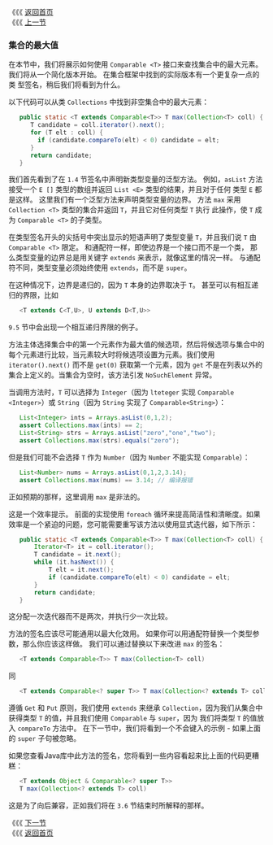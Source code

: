 《《《 [返回首页](../README.md)       <br/>
《《《 [上一节](01_Comparable.md)

### 集合的最大值 

在本节中，我们将展示如何使用 `Comparable <T>` 接口来查找集合中的最大元素。我们将从一个简化版本开始。 在集合框架中找到的实际版本有一个更复杂一点的类
型签名，稍后我们将看到为什么。

以下代码可以从类 `Collections` 中找到非空集合中的最大元素：

```java
   public static <T extends Comparable<T>> T max(Collection<T> coll) {
      T candidate = coll.iterator().next();
      for (T elt : coll) {
        if (candidate.compareTo(elt) < 0) candidate = elt;
      }
      return candidate;
   }
```

我们首先看到了在 `1.4` 节签名中声明新类型变量的泛型方法。 例如，`asList` 方法接受一个 `E []` 类型的数组并返回 `List <E>` 类型的结果，并且对于任何
类型 `E` 都是这样。 这里我们有一个泛型方法来声明类型变量的边界。 方法 `max` 采用 `Collection <T>` 类型的集合并返回 `T`，并且它对任何类型 `T` 执行
此操作，使 `T` 成为 `Comparable <T>` 的子类型。

在类型签名开头的尖括号中突出显示的短语声明了类型变量 `T`，并且我们说 `T` 由 `Comparable <T>` 限定。 和通配符一样，即使边界是一个接口而不是一个类，
那么类型变量的边界总是用关键字 `extends` 来表示，就像这里的情况一样。 与通配符不同，类型变量必须始终使用 `extends`，而不是 `super`。

在这种情况下，边界是递归的，因为 `T` 本身的边界取决于 `T`。 甚至可以有相互递归的界限，比如

```java
   <T extends C<T,U>, U extends D<T,U>>
```

`9.5` 节中会出现一个相互递归界限的例子。

方法主体选择集合中的第一个元素作为最大值的候选项，然后将候选项与集合中的每个元素进行比较，当元素较大时将候选项设置为元素。我们使用 
`iterator().next()` 而不是 `get(0)` 获取第一个元素，因为 `get` 不是在列表以外的集合上定义的。当集合为空时，该方法引发 `NoSuchElement` 异常。

当调用方法时，`T` 可以选择为 `Integer`（因为 `lteteger` 实现 `Comparable <Integer>`）或 `String`（因为 `String` 实现了 
`Comparable<String>`）：

```java
   List<Integer> ints = Arrays.asList(0,1,2);
   assert Collections.max(ints) == 2;
   List<String> strs = Arrays.asList("zero","one","two");
   assert Collections.max(strs).equals("zero");
```

但是我们可能不会选择 `T` 作为 `Number`（因为 `Number` 不能实现 `Comparable`）：

```java
   List<Number> nums = Arrays.asList(0,1,2,3.14);
   assert Collections.max(nums) == 3.14; // 编译报错
```

正如预期的那样，这里调用 `max` 是非法的。

这是一个效率提示。 前面的实现使用 `foreach` 循环来提高简洁性和清晰度。如果效率是一个紧迫的问题，您可能需要重写该方法以使用显式迭代器，如下所示：

```java
   public static <T extends Comparable<T>> T max(Collection<T> coll) {
       Iterator<T> it = coll.iterator();
       T candidate = it.next();
       while (it.hasNext()) {
           T elt = it.next();
           if (candidate.compareTo(elt) < 0) candidate = elt;
       }
       return candidate;
   }
```

这分配一次迭代器而不是两次，并执行少一次比较。

方法的签名应该尽可能通用以最大化效用。 如果你可以用通配符替换一个类型参数，那么你应该这样做。 我们可以通过替换以下来改进 `max` 的签名：

```java
   <T extends Comparable<T>> T max(Collection<T> coll)
```

同

```java
   <T extends Comparable<? super T>> T max(Collection<? extends T> coll)
```

遵循 `Get` 和 `Put` 原则，我们使用 `extends` 来继承 `Collection`，因为我们从集合中获得类型 `T` 的值，并且我们使用 `Comparable` 与 `super`，因为
我们将类型 `T` 的值放入 `compareTo` 方法中。 在下一节中，我们将看到一个不会键入的示例 - 如果上面的 `super` 子句被忽略。

如果您查看Java库中此方法的签名，您将看到一些内容看起来比上面的代码更糟糕：

```java
   <T extends Object & Comparable<? super T>>
   T max(Collection<? extends T> coll)
```

这是为了向后兼容，正如我们将在 `3.6` 节结束时所解释的那样。

《《《 [下一节](03_A_Fruity_Example.md)      <br/>
《《《 [返回首页](../README.md)
